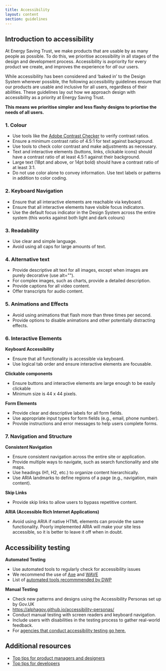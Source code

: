 ```yaml
---
title: Accessibility
layout: content
section: guidelines
---
```


## Introduction to accessibility

At Energy Saving Trust, we make products that are usable by as many people as possible. To do this, we prioritise accessibility in all stages of the design and development process. Accessibility is avpriority for every product we create, and improves the experience for _all_ our users. 

While accessibility has been considered and ‘baked in’ to the Design System wherever possible, the following accessibility guidelines ensure that our products are usable and inclusive for all users, regardless of their abilities. These guidelines lay out how we approach design with accessibility as a priority at Energy Saving Trust. 

**This means we prioritise simpler and less flashy designs to priortise the needs of all users.**

### 1. Colour  
- Use tools like the [Adobe Contrast Checker](https://color.adobe.com/create/color-contrast-analyzer) to verify contrast ratios. 
- Ensure a minimum contrast ratio of 4.5:1 for text against background. 
- Use tools to check color contrast and make adjustments as necessary. 
- Text and interactive elements (buttons, links, clickable icons) should have a contrast ratio of at least 4.5:1 against their background. 
- Large text (18pt and above, or 14pt bold) should have a contrast ratio of at least 3:1. 
- Do not use color alone to convey information. Use text labels or patterns in addition to color coding. 

### 2. Keyboard Navigation 

- Ensure that all interactive elements are reachable via keyboard.
- Ensure that all interactive elements have visible focus indicators.
- Use the default focus indicator in the Design System across the entire system (this works against both light and dark colours)

### 3. Readability 

- Use clear and simple language. 
- Avoid using all caps for large amounts of text.  

### 4. Alternative text 

- Provide descriptive alt text for all images, except when images are purely decorative (use alt=""). 
- For complex images, such as charts, provide a detailed description. 
- Provide captions for all video content. 
- Offer transcripts for audio content. 

### 5. Animations and Effects 

- Avoid using animations that flash more than three times per second. 
- Provide options to disable animations and other potentially distracting effects. 

### 6. Interactive Elements 

**Keyboard Accessibility**

- Ensure that all functionality is accessible via keyboard. 
- Use logical tab order and ensure interactive elements are focusable. 

**Clickable components**

- Ensure buttons and interactive elements are large enough to be easily clickable
- Minimum size is 44 x 44 pixels.
  
**Form Elements**

- Provide clear and descriptive labels for all form fields. 
- Use appropriate input types for form fields (e.g., email, phone number). 
- Provide instructions and error messages to help users complete forms.

### 7. Navigation and Structure 

**Consistent Navigation** 

- Ensure consistent navigation across the entire site or application. 
- Provide multiple ways to navigate, such as search functionality and site maps.
- Use headings (H1, H2, etc.) to organize content hierarchically. 
- Use ARIA landmarks to define regions of a page (e.g., navigation, main content).

**Skip Links** 

- Provide skip links to allow users to bypass repetitive content.
  
**ARIA (Accessible Rich Internet Applications)** 

- Avoid using ARIA if native HTML elements can provide the same functionality. Poorly implemented ARIA will make your site less accessible, so it is better to leave it off when in doubt.   

## Accessibility testing  
**Automated Testing**

- Use automated tools to regularly check for accessibility issues
- We recommend the use of [Axe](https://chromewebstore.google.com/detail/axe-devtools-web-accessib/lhdoppojpmngadmnindnejefpokejbdd) and [WAVE](https://wave.webaim.org/extension/)
- List of [automated tools recommmended by DWP](https://accessibility-manual.dwp.gov.uk/tools-and-resources/automated-accessibility-testing)

**Manual Testing** 

- Check new patterns and designs using the Accessibility Personas set up by Gov.UK
- https://alphagov.github.io/accessibility-personas/
- Conduct manual testing with screen readers and keyboard navigation. 
- Include users with disabilities in the testing process to gather real-world feedback.
- For [agencies that conduct accessibility testing go here.](https://www.applytosupply.digitalmarketplace.service.gov.uk/g-cloud/search?q=accessibility%20testing)

## Additional resources

- [Top tips for product managers and designers](https://www.w3.org/WAI/tips/designing/)
- [Top tips for developers](https://www.w3.org/WAI/tips/developing/)


